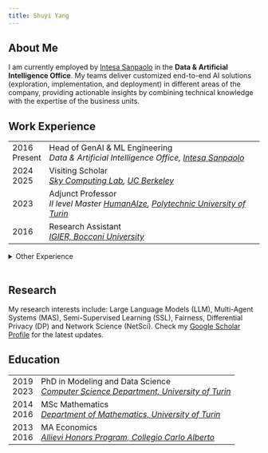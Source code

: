 ```yaml
---
title: Shuyi Yang
---
```


## About Me

I am currently employed by [Intesa Sanpaolo](https://www.intesasanpaolo.com/) in the **Data & Artificial Intelligence Office**. My teams deliver customized end-to-end AI solutions (exploration, implementation, and deployment) in different areas of the company, providing actionable insights by combining technical knowledge with the expertise of the business units.


## Work Experience

<table>
  <tbody>
    <tr>
      <td style="text-align: left;">2016<br/>Present</td>
      <td style="text-align: left;">
        Head of GenAI & ML Engineering <br/>
        <em>Data & Artificial Intelligence Office, <a href="https://www.intesasanpaolo.com/">Intesa Sanpaolo</a></em>
      </td>
    </tr>
    <tr>
      <td style="text-align: left;">2024<br/>2025</td>
      <td style="text-align: left;">
        Visiting Scholar <br/>
        <em><a href="https://sky.cs.berkeley.edu/">Sky Computing Lab</a>, <a href="https://www.berkeley.edu/">UC Berkeley</a></em>
      </td>
    </tr>
    <tr>
      <td style="text-align: left;">2023</td>
      <td style="text-align: left;">
        Adjunct Professor <br/>
        <em>II level Master <a href="https://www.polito.it/ateneo/comunicazione-e-ufficio-stampa/poliflash/humanaize-il-primo-master-per-avvicinare-laureate-e-laureati">HumanAIze</a>, <a href="https://www.polito.it/">Polytechnic University of Turin</a></em>
      </td>
    </tr>
    <tr>
      <td style="text-align: left;">2016</td>
      <td style="text-align: left;">
        Research Assistant <br/>
        <em><a href="http://www.igier.unibocconi.it/">IGIER, Bocconi University</a></em>
      </td>
    </tr>
  </tbody>
</table>

<details>
  <summary>Other Experience</summary>
  
  <br />
  
<table>
  <tbody>
    <tr>
      <td style="text-align: left;">2021<br/>Present</td>
      <td style="text-align: left;">
        Data Science Mentor (volunteer) <br/>
        <em><a href="https://sis.tech/">Sistech</a></em>
      </td>
    </tr>
    <tr>
      <td style="text-align: left;">2018<br/>2019</td>
      <td style="text-align: left;">
        Textbooks Proofreader <br/>
        <em><a href="https://www.loescher.it/">Loescher Editore</a></em>
      </td>
    </tr>
    <tr>
      <td style="text-align: left;">2015<br/>2016</td>
      <td style="text-align: left;">
        Strategy Thinker <br/>
        <em>Innovation and Competitiveness Office, <a href="https://www.unito.it/">University of Turin</a></em>
      </td>
    </tr>
    <tr>
      <td style="text-align: left;">2012<br/>2013</td>
      <td style="text-align: left;">Teaching Assistant <br/>
        <em><a href="https://dipmath.campusnet.unito.it/do/home.pl">Department of Mathematics, University of Turin</a></em>
      </td>
    </tr>
    <tr>
      <td style="text-align: left;">2011<br/>2014</td>
      <td style="text-align: left;">Mathematical Olympiad Trainer <br/>
        <em><a href="http://www.associazionesubalpinamathesis.it/en/">Associazione Subalpina Mathesis</a></em>
    </td>
    </tr>
  </tbody>
</table>
</details>

<br />


## Research 

My research interests include: Large Language Models (LLM), Multi-Agent Systems (MAS), Semi-Supervised Learning (SSL), Fairness, Differential Privacy (DP) and Network Science (NetSci). Check my [Google Scholar Profile](https://scholar.google.com/citations?user=3XjwlYwAAAAJ) for the latest updates. 


## Education

<table>
  <tbody>
    <tr>
      <td style="text-align: left;">2019<br/>2023</td>
      <td style="text-align: left;">
        PhD in Modeling and Data Science <br/>
        <em><a href="https://www.cs.unito.it/do/home.pl">Computer Science Department, University of Turin</a></em>
      </td>
    </tr>
    <tr>
      <td style="text-align: left;">2014<br/>2016</td>
      <td style="text-align: left;">
        MSc Mathematics <br/>
        <em><a href="https://dipmath.campusnet.unito.it/do/home.pl">Department of Mathematics, University of Turin</a></em>
      </td>
    </tr>
    <tr>
      <td style="text-align: left;">2013<br/>2016</td>
      <td style="text-align: left;">MA Economics <br/>
        <em><a href="https://www.carloalberto.org/education/allievi-honors-program/overview/">Allievi Honors Program, Collegio Carlo Alberto</a></em>
      </td>
    </tr>
  </tbody>
</table>

